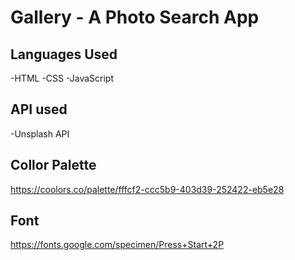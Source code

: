 # Gallery - A Photo Search App

## Languages Used 
-HTML
-CSS
-JavaScript

## API used
-Unsplash API

## Collor Palette
https://coolors.co/palette/fffcf2-ccc5b9-403d39-252422-eb5e28

## Font
https://fonts.google.com/specimen/Press+Start+2P
